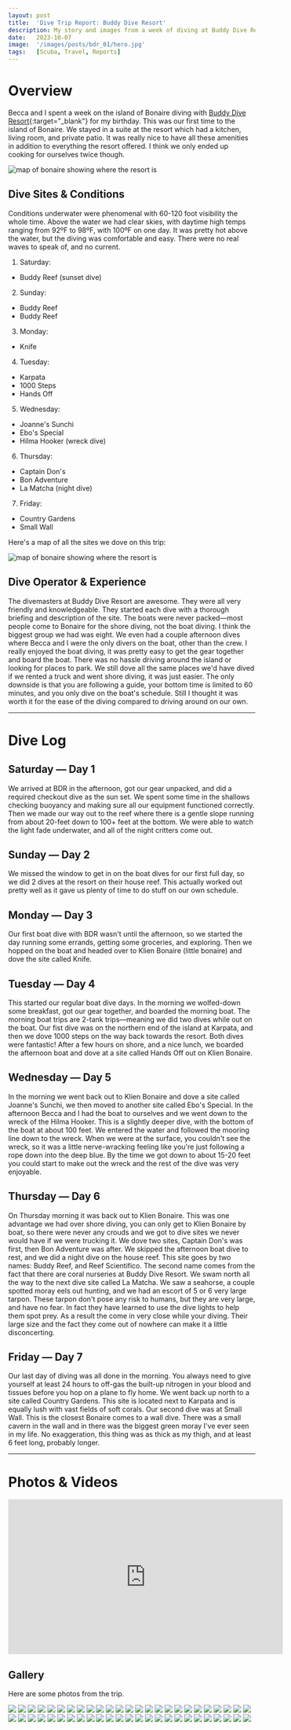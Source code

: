 ```yaml
---
layout: post
title:  'Dive Trip Report: Buddy Dive Resort'
description: My story and images from a week of diving at Buddy Dive Resort on the island of Bonaire.
date:   2023-10-07
image:  '/images/posts/bdr_01/hero.jpg'
tags:   [Scuba, Travel, Reports]
---
```


# Overview

Becca and I spent a week on the island of Bonaire diving with [Buddy Dive Resort](https://buddydive.com){:target="_blank"} for my birthday. This was our first time to the island of Bonaire. We stayed in a suite at the resort which had a kitchen, living room, and private patio. It was really nice to have all these amenities in addition to everything the resort offered. I think we only ended up cooking for ourselves twice though.

![map of bonaire showing where the resort is](/images/posts/bdr_01/bdr_map.png)

## Dive Sites & Conditions

Conditions underwater were phenomenal with 60-120 foot visibility the whole time. Above the water we had clear skies, with daytime high temps ranging from 92ºF to 98ºF, with 100ºF on one day. It was pretty hot above the water, but the diving was comfortable and easy. There were no real waves to speak of, and no current.

1. Saturday:
  * Buddy Reef (sunset dive)
2. Sunday:
  * Buddy Reef
  * Buddy Reef
3. Monday:
  * Knife
4. Tuesday:
  * Karpata
  * 1000 Steps
  * Hands Off
5. Wednesday:
  * Joanne's Sunchi
  * Ebo's Special
  * Hilma Hooker (wreck dive)
6. Thursday:
  * Captain Don's
  * Bon Adventure
  * La Matcha (night dive)
7. Friday:
  * Country Gardens
  * Small Wall

Here's a map of all the sites we dove on this trip:

![map of bonaire showing where the resort is](/images/posts/bdr_01/dive_sites_map.png)

## Dive Operator & Experience

The divemasters at Buddy Dive Resort are awesome. They were all very friendly and knowledgeable. They started each dive with a thorough briefing and description of the site. The boats were never packed—most people come to Bonaire for the shore diving, not the boat diving. I think the biggest group we had was eight. We even had a couple afternoon dives where Becca and I were the only divers on the boat, other than the crew. I really enjoyed the boat diving, it was pretty easy to get the gear together and board the boat. There was no hassle driving around the island or looking for places to park. We still dove all the same places we'd have dived if we rented a truck and went shore diving, it was just easier. The only downside is that you are following a guide, your bottom time is limited to 60 minutes, and you only dive on the boat's schedule. Still I thought it was worth it for the ease of the diving compared to driving around on our own.

---

# Dive Log

## Saturday — Day 1

We arrived at BDR in the afternoon, got our gear unpacked, and did a required checkout dive as the sun set. We spent some time in the shallows checking buoyancy and making sure all our equipment functioned correctly. Then we made our way out to the reef where there is a gentle slope running from about 20-feet down to 100+ feet at the bottom. We were able to watch the light fade underwater, and all of the night critters come out.

## Sunday — Day 2

We missed the window to get in on the boat dives for our first full day, so we did 2 dives at the resort on their house reef. This actually worked out pretty well as it gave us plenty of time to do stuff on our own schedule.

## Monday — Day 3

Our first boat dive with BDR wasn't until the afternoon, so we started the day running some errands, getting some groceries, and exploring. Then we hopped on the boat and headed over to Klien Bonaire (little bonaire) and dove the site called Knife.

## Tuesday — Day 4

This started our regular boat dive days. In the morning we wolfed-down some breakfast, got our gear together, and boarded the morning boat. The morning boat trips are 2-tank trips—meaning we did two dives while out on the boat. Our fist dive was on the northern end of the island at Karpata, and then we dove 1000 steps on the way back towards the resort. Both dives were fantastic! After a few hours on shore, and a nice lunch, we boarded the afternoon boat and dove at a site called Hands Off out on Klien Bonaire.

## Wednesday — Day 5

In the morning we went back out to Klien Bonaire and dove a site called Joanne's Sunchi, we then moved to another site called Ebo's Special. In the afternoon Becca and I had the boat to ourselves and we went down to the wreck of the Hilma Hooker. This is a slightly deeper dive, with the bottom of the boat at about 100 feet. We entered the water and followed the mooring line down to the wreck. When we were at the surface, you couldn't see the wreck, so it was a little nerve-wracking feeling like you're just following a rope down into the deep blue. By the time we got down to about 15-20 feet you could start to make out the wreck and the rest of the dive was very enjoyable.

## Thursday — Day 6

On Thursday morning it was back out to Klien Bonaire. This was one advantage we had over shore diving, you can only get to Klien Bonaire by boat, so there were never any crouds and we got to dive sites we never would have if we were trucking it. We dove two sites, Captain Don's was first, then Bon Adventure was after. We skipped the afternoon boat dive to rest, and we did a night dive on the house reef. This site goes by two names: Buddy Reef, and Reef Scientifico. The second name comes from the fact that there are coral nurseries at Buddy Dive Resort. We swam north all the way to the next dive site called La Matcha. We saw a seahorse, a couple spotted moray eels out hunting, and we had an escort of 5 or 6 very large tarpon. These tarpon don't pose any risk to humans, but they are very large, and have no fear. In fact they have learned to use the dive lights to help them spot prey. As a result the come in very close while your diving. Their large size and the fact they come out of nowhere can make it a little disconcerting.

## Friday — Day 7

Our last day of diving was all done in the morning. You always need to give yourself at least 24 hours to off-gas the built-up nitrogen in your blood and tissues before you hop on a plane to fly home. We went back up north to a site called Country Gardens. This site is located next to Karpata and is equally lush with vast fields of soft corals. Our second dive was at Small Wall. This is the closest Bonaire comes to a wall dive. There was a small cavern in the wall and in there was the biggest green moray I've ever seen in my life. No exaggeration, this thing was as thick as my thigh, and at least 6 feet long, probably longer.

---

# Photos & Videos

<iframe width="560" height="315" src="https://www.youtube-nocookie.com/embed/XQ8YaMUSOwY?si=7qbi2CVw9Bx46uRh" title="YouTube video player" frameborder="0" allow="accelerometer; autoplay; clipboard-write; encrypted-media; gyroscope; picture-in-picture; web-share" allowfullscreen></iframe>

## Gallery

Here are some photos from the trip.

<div class="gallery-box">
    <div class="gallery">
        <img src="/images/posts/bdr_01/IMG_3923.jpg">
        <img src="/images/posts/bdr_01/IMG_3929.jpg">
        <img src="/images/posts/bdr_01/IMG_3930.jpg">
        <img src="/images/posts/bdr_01/IMG_3956.jpg">
        <img src="/images/posts/bdr_01/IMG_3965.jpg">
        <img src="/images/posts/bdr_01/IMG_3969.jpg">
        <img src="/images/posts/bdr_01/IMG_3974.jpg">
        <img src="/images/posts/bdr_01/IMG_3975.jpg">
        <img src="/images/posts/bdr_01/IMG_3980.jpg">
        <img src="/images/posts/bdr_01/IMG_3983.jpg">
        <img src="/images/posts/bdr_01/IMG_3987.jpg">
        <img src="/images/posts/bdr_01/IMG_3989.jpg">
        <img src="/images/posts/bdr_01/IMG_3995.jpg">
        <img src="/images/posts/bdr_01/IMG_4003.jpg">
        <img src="/images/posts/bdr_01/IMG_4024.jpg">
        <img src="/images/posts/bdr_01/IMG_4030.jpg">
        <img src="/images/posts/bdr_01/IMG_4033.jpg">
        <img src="/images/posts/bdr_01/IMG_4040.jpg">
        <img src="/images/posts/bdr_01/IMG_4041.jpg">
        <img src="/images/posts/bdr_01/IMG_4062.jpg">
        <img src="/images/posts/bdr_01/IMG_4069.jpg">
        <img src="/images/posts/bdr_01/IMG_4084.jpg">
        <img src="/images/posts/bdr_01/IMG_4092.jpg">
        <img src="/images/posts/bdr_01/IMG_4113.jpg">
        <img src="/images/posts/bdr_01/IMG_4136.jpg">
        <img src="/images/posts/bdr_01/IMG_4137.jpg">
        <img src="/images/posts/bdr_01/IMG_4138.jpg">
        <img src="/images/posts/bdr_01/IMG_4140.jpg">
        <img src="/images/posts/bdr_01/IMG_4142.jpg">
        <img src="/images/posts/bdr_01/IMG_4145.jpg">
        <img src="/images/posts/bdr_01/IMG_4146.jpg">
        <img src="/images/posts/bdr_01/IMG_4148.jpg">
        <img src="/images/posts/bdr_01/IMG_4152.jpg">
        <img src="/images/posts/bdr_01/IMG_4155.jpg">
        <img src="/images/posts/bdr_01/IMG_4173.jpg">
        <img src="/images/posts/bdr_01/IMG_4188.jpg">
        <img src="/images/posts/bdr_01/IMG_4201.jpg">
        <img src="/images/posts/bdr_01/IMG_4216.jpg">
        <img src="/images/posts/bdr_01/IMG_4218.jpg">
        <img src="/images/posts/bdr_01/IMG_4239.jpg">
        <img src="/images/posts/bdr_01/IMG_4244.jpg">
        <img src="/images/posts/bdr_01/IMG_4251.jpg">
        <img src="/images/posts/bdr_01/IMG_4262.jpg">
        <img src="/images/posts/bdr_01/IMG_4266.jpg">
        <img src="/images/posts/bdr_01/IMG_4330.jpg">
        <img src="/images/posts/bdr_01/IMG_4331.jpg">
        <img src="/images/posts/bdr_01/IMG_4356.jpg">
        <img src="/images/posts/bdr_01/IMG_4374.jpg">
        <img src="/images/posts/bdr_01/IMG_5356.jpg">
        <img src="/images/posts/bdr_01/IMG_5488.jpg">
    </div>
</div>
